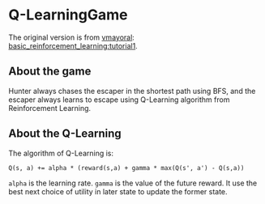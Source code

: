 Q-LearningGame
===================================================

The original version is from [vmayoral](https://github.com/vmayoral): [basic_reinforcement_learning:tutorial1](https://github.com/vmayoral/basic_reinforcement_learning/tree/master/tutorial1).

## About the game
Hunter always chases the escaper in the shortest path using BFS, and the escaper always learns to escape using Q-Learning algorithm from Reinforcement Learning.
## About the Q-Learning  
The algorithm of Q-Learning is:  
```
Q(s, a) += alpha * (reward(s,a) + gamma * max(Q(s', a') - Q(s,a))
```

```alpha``` is the learning rate.
```gamma``` is the value of the future reward.
It use the best next choice of utility in later state to update the former state.
